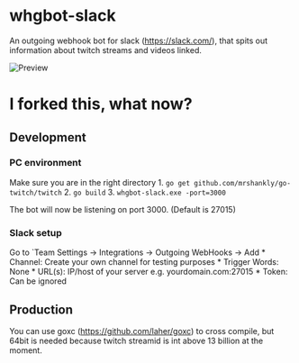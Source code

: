 # whgbot-slack
An outgoing webhook bot for slack (https://slack.com/), that spits out information about twitch streams and videos linked.

![Preview](http://i.imgur.com/cVSFhrJ.png "Preview")

# I forked this, what now?
## Development
### PC environment
Make sure you are in the right directory
    1. `go get github.com/mrshankly/go-twitch/twitch`
    2. `go build`
    3. `whgbot-slack.exe -port=3000`

The bot will now be listening on port 3000. (Default is 27015)

### Slack setup
Go to `Team Settings -> Integrations -> Outgoing WebHooks -> Add
    * Channel: Create your own channel for testing purposes
    * Trigger Words: None
    * URL(s): IP/host of your server e.g. yourdomain.com:27015
    * Token: Can be ignored

## Production
You can use goxc (https://github.com/laher/goxc) to cross compile, but 64bit is needed because twitch streamid is int above 13 billion at the moment.

